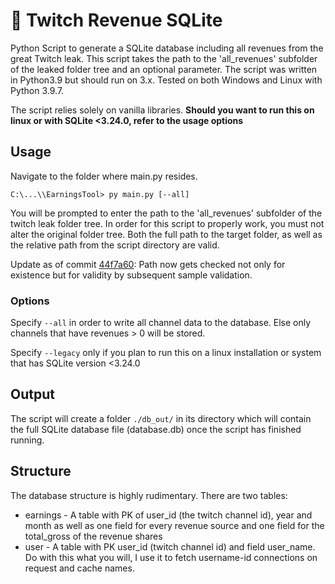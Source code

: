 
# 💾 Twitch Revenue SQLite

Python Script to generate a SQLite database including all revenues from the great Twitch leak. 
This script takes the path to the 'all_revenues' subfolder of the leaked folder tree and an optional parameter.
The script was written in Python3.9 but should run on 3.x. Tested on both Windows and Linux with Python 3.9.7.

The script relies solely on vanilla libraries. **Should you want to run this on linux or with SQLite <3.24.0, refer to the usage options**

## Usage
Navigate to the folder where main.py resides.

```C:\...\\EarningsTool> py main.py [--all]```

You will be prompted to enter the path to the 'all_revenues' subfolder of the twitch leak folder tree. In order for this script to properly work, you must not alter the original folder tree. Both the full path to the target folder, as well as the relative path from the script directory are valid.

Update as of commit [44f7a60](https://github.com/0tii/TwitchRevenueSQLite/commit/44f7a60a1787f806dcbb11b634eeac820370be6b): Path now gets checked not only for existence but for validity by subsequent sample validation.

### Options
Specify `--all` in order to write all channel data to the database. Else only channels that have revenues > 0 will be stored.

Specify `--legacy` only if you plan to run this on a linux installation or system that has SQLite version <3.24.0 

## Output

The script will create a folder `./db_out/` in its directory which will contain the full SQLite database file (database.db) once the script has finished running.

## Structure
The database structure is highly rudimentary. There are two tables:

- earnings - A table with PK of user_id (the twitch channel id), year and month as well as one field for every revenue source and one field for the total_gross of the revenue shares
- user - A table with PK user_id (twitch channel id) and field user_name. Do with this what you will, I use it to fetch username-id connections on request and cache names.
